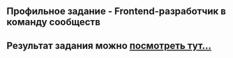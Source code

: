 ##  Профильное задание - Frontend-разработчик в команду сообществ
## Результат задания можно [посмотреть тут...](https://polite-buttercream-e11438.netlify.app/)


